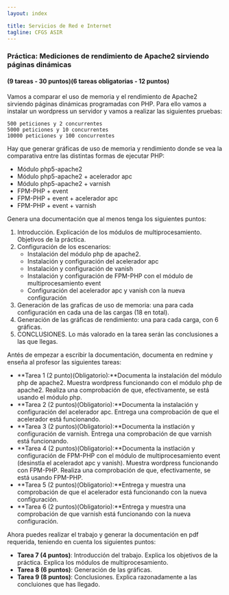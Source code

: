 ```yaml
---
layout: index

title: Servicios de Red e Internet
tagline: CFGS ASIR
---
```


### Práctica: Mediciones de rendimiento de Apache2 sirviendo páginas dinámicas

#### (9 tareas - 30 puntos)(6 tareas obligatorias - 12 puntos)

Vamos a comparar el uso de memoria y el rendimiento de Apache2 sirviendo páginas dinámicas programadas con PHP. Para ello vamos a instalar un wordpress un servidor y vamos a realizar las siguientes pruebas:

    500 peticiones y 2 concurrentes
    5000 peticiones y 10 concurrentes
    10000 peticiones y 100 concurrentes

Hay que generar gráficas de uso de memoria y rendimiento donde se vea la comparativa entre las distintas formas de ejecutar PHP:

* Módulo php5-apache2
* Módulo php5-apache2 + acelerador apc
* Módulo php5-apache2 + varnish
* FPM-PHP + event
* FPM-PHP + event + acelerador apc
* FPM-PHP + event + varnish

Genera una documentación que al menos tenga los siguientes puntos:

1. Introducción. Explicación de los módulos de multiprocesamiento. Objetivos de la práctica.
2. Configuración de los escenarios:
	* Instalación del módulo php de apache2.
	* Instalación y configuración del acelerador apc
	* Instalación y configuración de vanish
	* Instalación y configuración de FPM-PHP con el módulo de multiprocesamiento event
	* Configuración del acelerador apc y vanish con la nueva configuración
3. Generación de las grafícas de uso de memoria: una para cada configuración en cada una de las cargas (18 en total).
4. Generación de las gráficas de rendimiento: una para cada carga, con 6 gráficas.
5. CONCLUSIONES. Lo más valorado en la tarea serán las conclusiones a las que llegas.

<div class='ejercicios' markdown='1'>

Antés de empezar a escribir la documentación, documenta en redmine y enseña al profesor las siguientes tareas:

* **Tarea 1 (2 punto)(Obligatorio):**Documenta la instalación del módulo php de apache2. Muestra wordpress funcionando con el módulo php de apache2. Realiza una comprobación de que, efectivamente, se está usando el módulo php.
* **Tarea 2 (2 puntos)(Obligatorio):**Documenta la instalación y configuración del acelerador apc. Entrega una comprobación de que el acelerador está funcionando.
* **Tarea 3 (2 puntos)(Obligatorio):**Documenta la instlación y configuración de varnish. Entrega una comprobación de que varnish está funcionando.
* **Tarea 4 (2 puntos)(Obligatorio):**Documenta la instlación y configuración de FPM-PHP con el módulo de multiprocesamiento event (desinstla el aceleradot apc y vanish). Muestra wordpress funcionando con FPM-PHP. Realiza una comprobación de que, efectivamente, se está usando FPM-PHP.
* **Tarea 5 (2 puntos)(Obligatorio):**Entrega y muestra una comprobación de que el acelerador está funcionando con la nueva configuración.
* **Tarea 6 (2 puntos)(Obligatorio):**Entrega y muestra una comprobación de que varnish está funcionando con la nueva configuración.

Ahora puedes realizar el trabajo y generar la documentación en pdf requerida, teniendo en cuenta los siguientes puntos:

* **Tarea 7 (4 puntos)**: Introducción del trabajo. Explica los objetivos de la práctica. Explica los módulos de multiprocesamiento.
* **Tarea 8 (6 puntos)**: Generación de las gráficas.
* **Tarea 9 (8 puntos)**: Conclusiones. Explica razonadamente a las concluiones que has llegado.